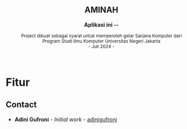 <h2 align="center">AMINAH</h2>

<p align="center">
<strong> Aplikasi ini -- </strong>
   </p>

<p align="center">
<sub> Project dibuat sebagai syarat untuk memperoleh gelar Sarjana Komputer dari<br> Program Studi Ilmu Komputer Universitas Negeri Jakarta</sub> <br>
<sub>- Juli 2024 - </sub>
</p>

<br>

# Fitur

## Contact

- **Adini Gufroni** - _Initial work_ - [adinigufroni](https://github.com/dngfrn)

